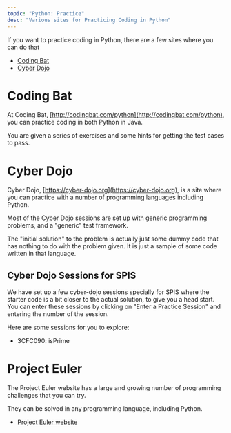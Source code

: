 ```yaml
---
topic: "Python: Practice"
desc: "Various sites for Practicing Coding in Python"
---
```



If you want to practice coding in Python, there are a few sites where you can do that

* [Coding Bat](http://codingbat.com/python)
* [Cyber Dojo](https://cyber-dojo.org)

# Coding Bat 

At Coding Bat, [http://codingbat.com/python](http://codingbat.com/python), you can practice coding in both Python in Java.

You are given a series of exercises and some hints for getting the test cases to pass.

# Cyber Dojo

Cyber Dojo, [https://cyber-dojo.org](https://cyber-dojo.org), is a site where you can practice with a number of programming languages including Python.

Most of the Cyber Dojo sessions are set up with generic programming problems, and a "generic" test framework.

The "initial solution" to the problem is actually just some dummy code that has nothing to do with the problem given.  It is just a 
sample of some code written in that language.

## Cyber Dojo Sessions for SPIS

We have set up a few cyber-dojo sessions specially for SPIS where the starter code is a bit closer to the actual solution, 
to give you a head start.    You can enter these sessions by clicking on "Enter a Practice Session" and entering the number of the session.

Here are some sessions for you to explore:

* 3CFC090:  isPrime

# Project Euler

The Project Euler website has a large and growing number of programming challenges that you can try.

They can be solved in any programming language, including Python.

* [Project Euler website](https://projecteuler.net/)

